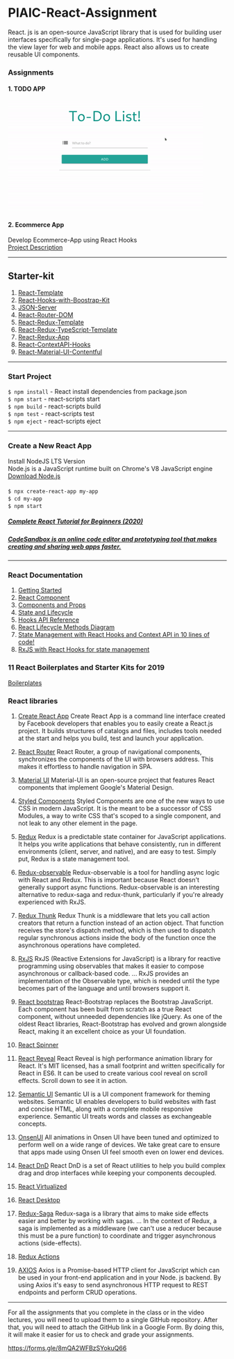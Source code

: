 # PIAIC-React-Assignment
React. js is an open-source JavaScript library that is used for building user interfaces specifically for single-page applications. It's used for handling the view layer for web and mobile apps. React also allows us to create reusable UI components.


### Assignments

#### 1. TODO APP

![To-Do-List](To-Do-List.gif)<br />

#### 2. Ecommerce App 
Develop Ecommerce-App using React Hooks<br />
[Project Description](Ecommerce-App/README.md)

---------------------------------

## Starter-kit

1. [React-Template](react-template)
2. [React-Hooks-with-Boostrap-Kit](React-Hooks-with-Boostrap-Kit)
3. [JSON-Server](https://github.com/Ameen-Alam/JSON-Server)
4. [React-Router-DOM](react-router-dom)
5. [React-Redux-Template](react-redux-template)
6. [React-Redux-TypeScript-Template](react-redux-typescript-template)
7. [React-Redux-App](react-redux-app)
8. [React-ContextAPI-Hooks](react-context-api-hooks)
9. [React-Material-UI-Contentful](react-material-ui-contentful)


---------------------------------

### Start Project
```$ npm install```  -  React install dependencies from package.json<br />
```$ npm start```    -  react-scripts start<br />
```$ npm build```    -  react-scripts build<br />
```$ npm test```     -  react-scripts test<br />
```$ npm eject```    -  react-scripts eject<br />

---------------------------------

### Create a New React App
Install NodeJS LTS Version<br />
Node.js is a JavaScript runtime built on Chrome's V8 JavaScript engine<br />
[Download Node.js](https://nodejs.org/en/)<br /> <br />
```$ npx create-react-app my-app```<br />
```$ cd my-app```<br />
```$ npm start```<br />


##### [Complete React Tutorial for Beginners (2020)](https://daveceddia.com/react-tutorial/?fbclid=IwAR0NzHXjI38xaf5mhC5ds1_EOPl5CVoquEQ7mXU0fSmS6BxsF3eix8i1OFc)

##### [CodeSandbox is an online code editor and prototyping tool that makes creating and sharing web apps faster.](https://codesandbox.io/s/new)

---------------------------------

### React Documentation
1. [Getting Started](https://reactjs.org/docs)
2. [React Component](https://reactjs.org/docs/react-component.html)
2. [Components and Props](https://reactjs.org/docs/components-and-props.html)
2. [State and Lifecycle](https://reactjs.org/docs/state-and-lifecycle.html)
2. [Hooks API Reference](https://reactjs.org/docs/hooks-reference.html)
2. [React Lifecycle Methods Diagram](http://projects.wojtekmaj.pl/react-lifecycle-methods-diagram/)
2. [State Management with React Hooks and Context API in 10 lines of code!](https://medium.com/simply/state-management-with-react-hooks-and-context-api-at-10-lines-of-code-baf6be8302c)
2. [RxJS with React Hooks for state management](https://blog.logrocket.com/rxjs-with-react-hooks-for-state-management/)





### 11 React Boilerplates and Starter Kits for 2019
[Boilerplates](https://blog.bitsrc.io/11-react-application-boilerplates-for-2019-b49a8226ea54)



### React libraries

1. [Create React App](https://reactjs.org/docs/create-a-new-react-app.html)
Create React App is a command line interface created by Facebook developers that enables you to easily create a React.js project. It builds structures of catalogs and files, includes tools needed at the start and helps you build, test and launch your application.

2. [React Router](https://reacttraining.com/react-router/web/guides/quick-start)
React Router, a group of navigational components, synchronizes the components of the UI with browsers address. This makes it effortless to handle navigation in SPA.

3. [Material UI](https://material-ui.com/)
Material-UI is an open-source project that features React components that implement Google's Material Design. 

4. [Styled Components](https://styled-components.com/)
Styled Components are one of the new ways to use CSS in modern JavaScript. It is the meant to be a successor of CSS Modules, a way to write CSS that's scoped to a single component, and not leak to any other element in the page.

5. [Redux](https://redux.js.org/)
Redux is a predictable state container for JavaScript applications. It helps you write applications that behave consistently, run in different environments (client, server, and native), and are easy to test. Simply put, Redux is a state management tool.

6. [Redux-observable](https://redux-observable.js.org/)
Redux-observable is a tool for handling async logic with React and Redux. This is important because React doesn't generally support async functions. Redux-observable is an interesting alternative to redux-saga and redux-thunk, particularly if you're already experienced with RxJS.

7. [Redux Thunk](https://github.com/reduxjs/redux-thunk)
Redux Thunk is a middleware that lets you call action creators that return a function instead of an action object. That function receives the store's dispatch method, which is then used to dispatch regular synchronous actions inside the body of the function once the asynchronous operations have completed.

8. [RxJS](https://rxjs-dev.firebaseapp.com/)
RxJS (Reactive Extensions for JavaScript) is a library for reactive programming using observables that makes it easier to compose asynchronous or callback-based code. ... RxJS provides an implementation of the Observable type, which is needed until the type becomes part of the language and until browsers support it.

9. [React bootstrap](https://react-bootstrap.github.io/)
React-Bootstrap replaces the Bootstrap JavaScript. Each component has been built from scratch as a true React component, without unneeded dependencies like jQuery. As one of the oldest React libraries, React-Bootstrap has evolved and grown alongside React, making it an excellent choice as your UI foundation.

10. [React Spinner](https://www.npmjs.com/package/react-spinners)

11. [React Reveal](https://www.react-reveal.com/)
React Reveal is high performance animation library for React. It's MIT licensed, has a small footprint and written specifically for React in ES6. It can be used to create various cool reveal on scroll effects. Scroll down to see it in action.

11. [Semantic UI](https://react.semantic-ui.com/)
Semantic UI is a UI component framework for theming websites. Semantic UI enables developers to build websites with fast and concise HTML, along with a complete mobile responsive experience. Semantic UI treats words and classes as exchangeable concepts.

12. [OnsenUI](https://onsen.io/)
All animations in Onsen UI have been tuned and optimized to perform well on a wide range of devices. We take great care to ensure that apps made using Onsen UI feel smooth even on lower end devices.

13. [React DnD](https://react-dnd.github.io/react-dnd/about)
React DnD is a set of React utilities to help you build complex drag and drop interfaces while keeping your components decoupled.

14. [React Virtualized](https://github.com/bvaughn/react-virtualized)

15. [React Desktop](https://reactdesktop.js.org/)

16. [Redux-Saga](https://redux-saga.js.org/)
Redux-saga is a library that aims to make side effects easier and better by working with sagas. ... In the context of Redux, a saga is implemented as a middleware (we can't use a reducer because this must be a pure function) to coordinate and trigger asynchronous actions (side-effects).

17. [Redux Actions](https://redux-actions.js.org/)

18. [AXIOS](https://github.com/axios/axios)
Axios is a Promise-based HTTP client for JavaScript which can be used in your front-end application and in your Node. js backend. By using Axios it's easy to send asynchronous HTTP request to REST endpoints and perform CRUD operations.

---------------------------------



For all the assignments that you complete in the class or in the video lectures, you will need to upload them to a single GitHub repository. After that, you will need to attach the GitHub link in a Google Form. By doing this, it will make it easier for us to check and grade your assignments.


https://forms.gle/8mQA2WFBzSYokuQ66
